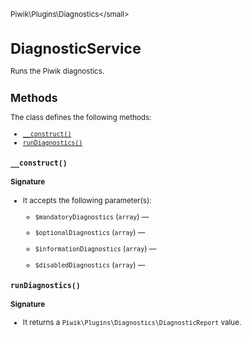 <small>Piwik\Plugins\Diagnostics\</small>

DiagnosticService
=================

Runs the Piwik diagnostics.

Methods
-------

The class defines the following methods:

- [`__construct()`](#__construct)
- [`runDiagnostics()`](#rundiagnostics)

<a name="__construct" id="__construct"></a>
<a name="__construct" id="__construct"></a>
### `__construct()`

#### Signature

-  It accepts the following parameter(s):
    - `$mandatoryDiagnostics` (`array`) &mdash;
      
    - `$optionalDiagnostics` (`array`) &mdash;
      
    - `$informationDiagnostics` (`array`) &mdash;
      
    - `$disabledDiagnostics` (`array`) &mdash;
      

<a name="rundiagnostics" id="rundiagnostics"></a>
<a name="runDiagnostics" id="runDiagnostics"></a>
### `runDiagnostics()`

#### Signature

- It returns a `Piwik\Plugins\Diagnostics\DiagnosticReport` value.

